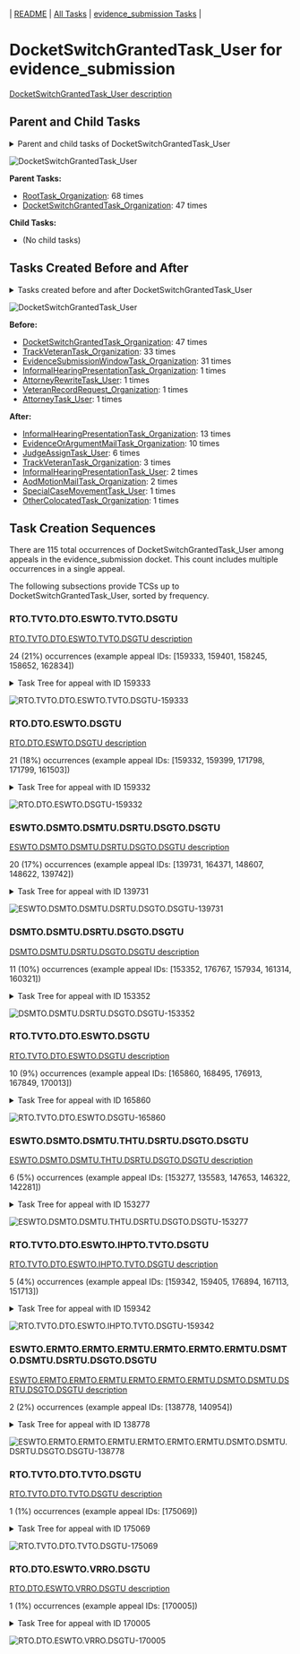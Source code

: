 <!-- DO NOT EDIT THIS FILE.  This file is autogenerated. -->
| [README](../README.md) | [All Tasks](../alltasks.md) | [evidence_submission Tasks](tasklist.md) |

# DocketSwitchGrantedTask_User for evidence_submission

[DocketSwitchGrantedTask_User description](../descr/DocketSwitchGrantedTask_User.md)

## Parent and Child Tasks

<details><summary markdown='span'>Parent and child tasks of DocketSwitchGrantedTask_User
</summary>

```
digraph G {
rankdir=LR;
node [shape=box]
"RootTask_Organization" -> "DocketSwitchGrantedTask_User" [label=68]
"DocketSwitchGrantedTask_Organization" -> "DocketSwitchGrantedTask_User" [label=47]
}
```
</details>

![DocketSwitchGrantedTask_User](dot/DocketSwitchGrantedTask_User-parentchild.dot.png)

**Parent Tasks:**

   * [RootTask_Organization](RootTask_Organization.md): 68 times
   * [DocketSwitchGrantedTask_Organization](DocketSwitchGrantedTask_Organization.md): 47 times

**Child Tasks:**

   * (No child tasks)

## Tasks Created Before and After

<details><summary markdown='span'>Tasks created before and after DocketSwitchGrantedTask_User</summary>

```
digraph G {
rankdir=LR;

"DocketSwitchGrantedTask_User" -> "InformalHearingPresentationTask_Organization" [label=13]
"DocketSwitchGrantedTask_User" -> "EvidenceOrArgumentMailTask_Organization" [label=10]
"DocketSwitchGrantedTask_User" -> "JudgeAssignTask_User" [label=6]
"DocketSwitchGrantedTask_User" -> "TrackVeteranTask_Organization" [label=3]
"DocketSwitchGrantedTask_User" -> "InformalHearingPresentationTask_User" [label=2]
"DocketSwitchGrantedTask_User" -> "AodMotionMailTask_Organization" [label=2]
"DocketSwitchGrantedTask_User" -> "SpecialCaseMovementTask_User" [label=1]
"DocketSwitchGrantedTask_User" -> "OtherColocatedTask_Organization" [label=1]
"DocketSwitchGrantedTask_Organization" -> "DocketSwitchGrantedTask_User" [label=47]
"TrackVeteranTask_Organization" -> "DocketSwitchGrantedTask_User" [label=33]
"EvidenceSubmissionWindowTask_Organization" -> "DocketSwitchGrantedTask_User" [label=31]
"VeteranRecordRequest_Organization" -> "DocketSwitchGrantedTask_User" [label=1]
"InformalHearingPresentationTask_Organization" -> "DocketSwitchGrantedTask_User" [label=1]
"AttorneyTask_User" -> "DocketSwitchGrantedTask_User" [label=1]
"AttorneyRewriteTask_User" -> "DocketSwitchGrantedTask_User" [label=1]
}
```
</details>

![DocketSwitchGrantedTask_User](dot/DocketSwitchGrantedTask_User.dot.png)

**Before:**

   * [DocketSwitchGrantedTask_Organization](DocketSwitchGrantedTask_Organization.md): 47 times
   * [TrackVeteranTask_Organization](TrackVeteranTask_Organization.md): 33 times
   * [EvidenceSubmissionWindowTask_Organization](EvidenceSubmissionWindowTask_Organization.md): 31 times
   * [InformalHearingPresentationTask_Organization](InformalHearingPresentationTask_Organization.md): 1 times
   * [AttorneyRewriteTask_User](AttorneyRewriteTask_User.md): 1 times
   * [VeteranRecordRequest_Organization](VeteranRecordRequest_Organization.md): 1 times
   * [AttorneyTask_User](AttorneyTask_User.md): 1 times

**After:**

   * [InformalHearingPresentationTask_Organization](InformalHearingPresentationTask_Organization.md): 13 times
   * [EvidenceOrArgumentMailTask_Organization](EvidenceOrArgumentMailTask_Organization.md): 10 times
   * [JudgeAssignTask_User](JudgeAssignTask_User.md): 6 times
   * [TrackVeteranTask_Organization](TrackVeteranTask_Organization.md): 3 times
   * [InformalHearingPresentationTask_User](InformalHearingPresentationTask_User.md): 2 times
   * [AodMotionMailTask_Organization](AodMotionMailTask_Organization.md): 2 times
   * [SpecialCaseMovementTask_User](SpecialCaseMovementTask_User.md): 1 times
   * [OtherColocatedTask_Organization](OtherColocatedTask_Organization.md): 1 times

## Task Creation Sequences

There are 115 total occurrences of DocketSwitchGrantedTask_User among appeals in the evidence_submission docket.  This count includes multiple occurrences in a single appeal.

The following subsections provide TCSs up to DocketSwitchGrantedTask_User, sorted by frequency.

### RTO.TVTO.DTO.ESWTO.TVTO.DSGTU

[RTO.TVTO.DTO.ESWTO.TVTO.DSGTU description](../descr/RTO.TVTO.DTO.ESWTO.TVTO.DSGTU.md)

24 (21%) occurrences (example appeal IDs: [159333, 159401, 158245, 158652, 162834])

<details><summary markdown='span'>Task Tree for appeal with ID 159333</summary>

```
@startuml
skinparam {
  ObjectBorderColor #555
  ObjectBorderThickness 0
  ObjectFontStyle bold
  ObjectFontSize 14
  ObjectAttributeFontColor #333
  ObjectAttributeFontSize 12
}
  object 0.RootTask #8dd3c7 {
Organization
}
  object 1.TrackVeteranTask #bebada {
Organization
}
  object 2.DistributionTask #ffffb3 {
Organization
}
  object 3.EvidenceSubmissionWindowTask #fccde5 {
Organization
}
  object 4.TrackVeteranTask #bebada {
Organization
}
  object 5.DocketSwitchGrantedTask #9467bd {
User  <back:white>    </back>
}
0.RootTask -- 1.TrackVeteranTask
0.RootTask -- 2.DistributionTask
2.DistributionTask -- 3.EvidenceSubmissionWindowTask
0.RootTask -- 4.TrackVeteranTask
0.RootTask -- 5.DocketSwitchGrantedTask
@enduml
```
</details>

![RTO.TVTO.DTO.ESWTO.TVTO.DSGTU-159333](uml/RTO.TVTO.DTO.ESWTO.TVTO.DSGTU-159333.png)

### RTO.DTO.ESWTO.DSGTU

[RTO.DTO.ESWTO.DSGTU description](../descr/RTO.DTO.ESWTO.DSGTU.md)

21 (18%) occurrences (example appeal IDs: [159332, 159399, 171798, 171799, 161503])

<details><summary markdown='span'>Task Tree for appeal with ID 159332</summary>

```
@startuml
skinparam {
  ObjectBorderColor #555
  ObjectBorderThickness 0
  ObjectFontStyle bold
  ObjectFontSize 14
  ObjectAttributeFontColor #333
  ObjectAttributeFontSize 12
}
  object 0.RootTask #8dd3c7 {
Organization
}
  object 1.DistributionTask #ffffb3 {
Organization
}
  object 2.EvidenceSubmissionWindowTask #fccde5 {
Organization
}
  object 3.DocketSwitchGrantedTask #9467bd {
User  <back:white>    </back>
}
  object 4.TrackVeteranTask #bebada {
Organization
}
0.RootTask -- 1.DistributionTask
1.DistributionTask -- 2.EvidenceSubmissionWindowTask
0.RootTask -- 3.DocketSwitchGrantedTask
0.RootTask -- 4.TrackVeteranTask
@enduml
```
</details>

![RTO.DTO.ESWTO.DSGTU-159332](uml/RTO.DTO.ESWTO.DSGTU-159332.png)

### ESWTO.DSMTO.DSMTU.DSRTU.DSGTO.DSGTU

[ESWTO.DSMTO.DSMTU.DSRTU.DSGTO.DSGTU description](../descr/ESWTO.DSMTO.DSMTU.DSRTU.DSGTO.DSGTU.md)

20 (17%) occurrences (example appeal IDs: [139731, 164371, 148607, 148622, 139742])

<details><summary markdown='span'>Task Tree for appeal with ID 139731</summary>

```
@startuml
skinparam {
  ObjectBorderColor #555
  ObjectBorderThickness 0
  ObjectFontStyle bold
  ObjectFontSize 14
  ObjectAttributeFontColor #333
  ObjectAttributeFontSize 12
}
  object 0.RootTask #8dd3c7 {
Organization
}
  object 1.TrackVeteranTask #bebada {
Organization
}
  object 2.DistributionTask #ffffb3 {
Organization
}
  object 3.EvidenceSubmissionWindowTask #fccde5 {
Organization
}
  object 4.InformalHearingPresentationTask #fdb462 {
Organization
}
  object 5.DocketSwitchMailTask #e377c2 {
Organization
}
  object 6.DocketSwitchMailTask #e377c2 {
User
}
  object 7.TimedHoldTask #fccde5 {
User
}
  object 8.DocketSwitchRulingTask #e377c2 {
User
}
  object 9.DocketSwitchGrantedTask #9467bd {
Organization
}
  object 10.DocketSwitchGrantedTask #9467bd {
User  <back:white>    </back>
}
0.RootTask -- 1.TrackVeteranTask
0.RootTask -- 2.DistributionTask
2.DistributionTask -- 3.EvidenceSubmissionWindowTask
2.DistributionTask -- 4.InformalHearingPresentationTask
0.RootTask -- 5.DocketSwitchMailTask
5.DocketSwitchMailTask -- 6.DocketSwitchMailTask
6.DocketSwitchMailTask -- 7.TimedHoldTask
0.RootTask -- 8.DocketSwitchRulingTask
8.DocketSwitchRulingTask -- 9.DocketSwitchGrantedTask
9.DocketSwitchGrantedTask -- 10.DocketSwitchGrantedTask
@enduml
```
</details>

![ESWTO.DSMTO.DSMTU.DSRTU.DSGTO.DSGTU-139731](uml/ESWTO.DSMTO.DSMTU.DSRTU.DSGTO.DSGTU-139731.png)

### DSMTO.DSMTU.DSRTU.DSGTO.DSGTU

[DSMTO.DSMTU.DSRTU.DSGTO.DSGTU description](../descr/DSMTO.DSMTU.DSRTU.DSGTO.DSGTU.md)

11 (10%) occurrences (example appeal IDs: [153352, 176767, 157934, 161314, 160321])

<details><summary markdown='span'>Task Tree for appeal with ID 153352</summary>

```
@startuml
skinparam {
  ObjectBorderColor #555
  ObjectBorderThickness 0
  ObjectFontStyle bold
  ObjectFontSize 14
  ObjectAttributeFontColor #333
  ObjectAttributeFontSize 12
}
  object 0.RootTask #8dd3c7 {
Organization
}
  object 1.TrackVeteranTask #bebada {
Organization
}
  object 2.DistributionTask #ffffb3 {
Organization
}
  object 3.EvidenceSubmissionWindowTask #fccde5 {
Organization
}
  object 4.DocketSwitchMailTask #e377c2 {
Organization
}
  object 5.DocketSwitchMailTask #e377c2 {
User
}
  object 6.DocketSwitchRulingTask #e377c2 {
User
}
  object 7.DocketSwitchGrantedTask #9467bd {
Organization
}
  object 8.DocketSwitchGrantedTask #9467bd {
User  <back:white>    </back>
}
0.RootTask -- 1.TrackVeteranTask
0.RootTask -- 2.DistributionTask
2.DistributionTask -- 3.EvidenceSubmissionWindowTask
0.RootTask -- 4.DocketSwitchMailTask
4.DocketSwitchMailTask -- 5.DocketSwitchMailTask
0.RootTask -- 6.DocketSwitchRulingTask
6.DocketSwitchRulingTask -- 7.DocketSwitchGrantedTask
7.DocketSwitchGrantedTask -- 8.DocketSwitchGrantedTask
@enduml
```
</details>

![DSMTO.DSMTU.DSRTU.DSGTO.DSGTU-153352](uml/DSMTO.DSMTU.DSRTU.DSGTO.DSGTU-153352.png)

### RTO.TVTO.DTO.ESWTO.DSGTU

[RTO.TVTO.DTO.ESWTO.DSGTU description](../descr/RTO.TVTO.DTO.ESWTO.DSGTU.md)

10 (9%) occurrences (example appeal IDs: [165860, 168495, 176913, 167849, 170013])

<details><summary markdown='span'>Task Tree for appeal with ID 165860</summary>

```
@startuml
skinparam {
  ObjectBorderColor #555
  ObjectBorderThickness 0
  ObjectFontStyle bold
  ObjectFontSize 14
  ObjectAttributeFontColor #333
  ObjectAttributeFontSize 12
}
  object 0.RootTask #8dd3c7 {
Organization
}
  object 1.TrackVeteranTask #bebada {
Organization
}
  object 2.DistributionTask #ffffb3 {
Organization
}
  object 3.EvidenceSubmissionWindowTask #fccde5 {
Organization
}
  object 4.DocketSwitchGrantedTask #9467bd {
User  <back:white>    </back>
}
  object 5.InformalHearingPresentationTask #fdb462 {
Organization
}
  object 6.InformalHearingPresentationTask #fdb462 {
User
}
  object 7.TrackVeteranTask #bebada {
Organization
}
0.RootTask -- 1.TrackVeteranTask
0.RootTask -- 2.DistributionTask
2.DistributionTask -- 3.EvidenceSubmissionWindowTask
0.RootTask -- 4.DocketSwitchGrantedTask
2.DistributionTask -- 5.InformalHearingPresentationTask
5.InformalHearingPresentationTask -- 6.InformalHearingPresentationTask
0.RootTask -- 7.TrackVeteranTask
@enduml
```
</details>

![RTO.TVTO.DTO.ESWTO.DSGTU-165860](uml/RTO.TVTO.DTO.ESWTO.DSGTU-165860.png)

### ESWTO.DSMTO.DSMTU.THTU.DSRTU.DSGTO.DSGTU

[ESWTO.DSMTO.DSMTU.THTU.DSRTU.DSGTO.DSGTU description](../descr/ESWTO.DSMTO.DSMTU.THTU.DSRTU.DSGTO.DSGTU.md)

6 (5%) occurrences (example appeal IDs: [153277, 135583, 147653, 146322, 142281])

<details><summary markdown='span'>Task Tree for appeal with ID 153277</summary>

```
@startuml
skinparam {
  ObjectBorderColor #555
  ObjectBorderThickness 0
  ObjectFontStyle bold
  ObjectFontSize 14
  ObjectAttributeFontColor #333
  ObjectAttributeFontSize 12
}
  object 0.RootTask #8dd3c7 {
Organization
}
  object 1.TrackVeteranTask #bebada {
Organization
}
  object 2.DistributionTask #ffffb3 {
Organization
}
  object 3.EvidenceSubmissionWindowTask #fccde5 {
Organization
}
  object 4.DocketSwitchMailTask #e377c2 {
Organization
}
  object 5.DocketSwitchMailTask #e377c2 {
User
}
  object 6.TimedHoldTask #fccde5 {
User
}
  object 7.DocketSwitchRulingTask #e377c2 {
User
}
  object 8.InformalHearingPresentationTask #fdb462 {
Organization
}
  object 9.InformalHearingPresentationTask #fdb462 {
User
}
  object 10.DocketSwitchGrantedTask #9467bd {
Organization
}
  object 11.DocketSwitchGrantedTask #9467bd {
User  <back:white>    </back>
}
0.RootTask -- 1.TrackVeteranTask
0.RootTask -- 2.DistributionTask
2.DistributionTask -- 3.EvidenceSubmissionWindowTask
0.RootTask -- 4.DocketSwitchMailTask
4.DocketSwitchMailTask -- 5.DocketSwitchMailTask
5.DocketSwitchMailTask -- 6.TimedHoldTask
0.RootTask -- 7.DocketSwitchRulingTask
2.DistributionTask -- 8.InformalHearingPresentationTask
8.InformalHearingPresentationTask -- 9.InformalHearingPresentationTask
7.DocketSwitchRulingTask -- 10.DocketSwitchGrantedTask
10.DocketSwitchGrantedTask -- 11.DocketSwitchGrantedTask
@enduml
```
</details>

![ESWTO.DSMTO.DSMTU.THTU.DSRTU.DSGTO.DSGTU-153277](uml/ESWTO.DSMTO.DSMTU.THTU.DSRTU.DSGTO.DSGTU-153277.png)

### RTO.TVTO.DTO.ESWTO.IHPTO.TVTO.DSGTU

[RTO.TVTO.DTO.ESWTO.IHPTO.TVTO.DSGTU description](../descr/RTO.TVTO.DTO.ESWTO.IHPTO.TVTO.DSGTU.md)

5 (4%) occurrences (example appeal IDs: [159342, 159405, 176894, 167113, 151713])

<details><summary markdown='span'>Task Tree for appeal with ID 159342</summary>

```
@startuml
skinparam {
  ObjectBorderColor #555
  ObjectBorderThickness 0
  ObjectFontStyle bold
  ObjectFontSize 14
  ObjectAttributeFontColor #333
  ObjectAttributeFontSize 12
}
  object 0.RootTask #8dd3c7 {
Organization
}
  object 1.TrackVeteranTask #bebada {
Organization
}
  object 2.DistributionTask #ffffb3 {
Organization
}
  object 3.EvidenceSubmissionWindowTask #fccde5 {
Organization
}
  object 4.InformalHearingPresentationTask #fdb462 {
Organization
}
  object 5.InformalHearingPresentationTask #fdb462 {
User
}
  object 6.TrackVeteranTask #bebada {
Organization
}
  object 7.DocketSwitchGrantedTask #9467bd {
User  <back:white>    </back>
}
  object 8.InformalHearingPresentationTask #fdb462 {
User
}
0.RootTask -- 1.TrackVeteranTask
0.RootTask -- 2.DistributionTask
2.DistributionTask -- 3.EvidenceSubmissionWindowTask
2.DistributionTask -- 4.InformalHearingPresentationTask
4.InformalHearingPresentationTask -- 5.InformalHearingPresentationTask
0.RootTask -- 6.TrackVeteranTask
0.RootTask -- 7.DocketSwitchGrantedTask
4.InformalHearingPresentationTask -- 8.InformalHearingPresentationTask
@enduml
```
</details>

![RTO.TVTO.DTO.ESWTO.IHPTO.TVTO.DSGTU-159342](uml/RTO.TVTO.DTO.ESWTO.IHPTO.TVTO.DSGTU-159342.png)

### ESWTO.ERMTO.ERMTO.ERMTU.ERMTO.ERMTO.ERMTU.DSMTO.DSMTU.DSRTU.DSGTO.DSGTU

[ESWTO.ERMTO.ERMTO.ERMTU.ERMTO.ERMTO.ERMTU.DSMTO.DSMTU.DSRTU.DSGTO.DSGTU description](../descr/ESWTO.ERMTO.ERMTO.ERMTU.ERMTO.ERMTO.ERMTU.DSMTO.DSMTU.DSRTU.DSGTO.DSGTU.md)

2 (2%) occurrences (example appeal IDs: [138778, 140954])

<details><summary markdown='span'>Task Tree for appeal with ID 138778</summary>

```
@startuml
skinparam {
  ObjectBorderColor #555
  ObjectBorderThickness 0
  ObjectFontStyle bold
  ObjectFontSize 14
  ObjectAttributeFontColor #333
  ObjectAttributeFontSize 12
}
  object 0.RootTask #8dd3c7 {
Organization
}
  object 1.DistributionTask #ffffb3 {
Organization
}
  object 2.EvidenceSubmissionWindowTask #fccde5 {
Organization
}
  object 3.ExtensionRequestMailTask #fdb462 {
Organization
}
  object 4.ExtensionRequestMailTask #fdb462 {
Organization
}
  object 5.ExtensionRequestMailTask #fdb462 {
User
}
  object 6.ExtensionRequestMailTask #fdb462 {
Organization
}
  object 7.ExtensionRequestMailTask #fdb462 {
Organization
}
  object 8.ExtensionRequestMailTask #fdb462 {
User
}
  object 9.TimedHoldTask #fccde5 {
User
}
  object 10.DocketSwitchMailTask #e377c2 {
Organization
}
  object 11.DocketSwitchMailTask #e377c2 {
User
}
  object 12.DocketSwitchRulingTask #e377c2 {
User
}
  object 13.DocketSwitchGrantedTask #9467bd {
Organization
}
  object 14.DocketSwitchGrantedTask #9467bd {
User  <back:white>    </back>
}
0.RootTask -- 1.DistributionTask
1.DistributionTask -- 2.EvidenceSubmissionWindowTask
1.DistributionTask -- 3.ExtensionRequestMailTask
3.ExtensionRequestMailTask -- 4.ExtensionRequestMailTask
4.ExtensionRequestMailTask -- 5.ExtensionRequestMailTask
1.DistributionTask -- 6.ExtensionRequestMailTask
6.ExtensionRequestMailTask -- 7.ExtensionRequestMailTask
7.ExtensionRequestMailTask -- 8.ExtensionRequestMailTask
8.ExtensionRequestMailTask -- 9.TimedHoldTask
0.RootTask -- 10.DocketSwitchMailTask
10.DocketSwitchMailTask -- 11.DocketSwitchMailTask
0.RootTask -- 12.DocketSwitchRulingTask
12.DocketSwitchRulingTask -- 13.DocketSwitchGrantedTask
13.DocketSwitchGrantedTask -- 14.DocketSwitchGrantedTask
@enduml
```
</details>

![ESWTO.ERMTO.ERMTO.ERMTU.ERMTO.ERMTO.ERMTU.DSMTO.DSMTU.DSRTU.DSGTO.DSGTU-138778](uml/ESWTO.ERMTO.ERMTO.ERMTU.ERMTO.ERMTO.ERMTU.DSMTO.DSMTU.DSRTU.DSGTO.DSGTU-138778.png)

### RTO.TVTO.DTO.TVTO.DSGTU

[RTO.TVTO.DTO.TVTO.DSGTU description](../descr/RTO.TVTO.DTO.TVTO.DSGTU.md)

1 (1%) occurrences (example appeal IDs: [175069])

<details><summary markdown='span'>Task Tree for appeal with ID 175069</summary>

```
@startuml
skinparam {
  ObjectBorderColor #555
  ObjectBorderThickness 0
  ObjectFontStyle bold
  ObjectFontSize 14
  ObjectAttributeFontColor #333
  ObjectAttributeFontSize 12
}
  object 0.RootTask #8dd3c7 {
Organization
}
  object 1.TrackVeteranTask #bebada {
Organization
}
  object 2.DistributionTask #ffffb3 {
Organization
}
  object 3.EvidenceSubmissionWindowTask #fccde5 {
Organization
}
  object 4.TrackVeteranTask #bebada {
Organization
}
  object 5.DocketSwitchGrantedTask #9467bd {
User  <back:white>    </back>
}
  object 6.SpecialCaseMovementTask #8dd3c7 {
User
}
  object 7.JudgeAssignTask #ccebc5 {
User
}
  object 8.IhpColocatedTask #bc80bd {
Organization
}
  object 9.IhpColocatedTask #bc80bd {
User
}
  object 10.TimedHoldTask #fccde5 {
User
}
  object 11.TrackVeteranTask #bebada {
Organization
}
  object 12.JudgeDecisionReviewTask #d9d9d9 {
User
}
  object 13.AttorneyTask #bc80bd {
User
}
0.RootTask -- 1.TrackVeteranTask
0.RootTask -- 2.DistributionTask
2.DistributionTask -- 3.EvidenceSubmissionWindowTask
0.RootTask -- 4.TrackVeteranTask
0.RootTask -- 5.DocketSwitchGrantedTask
2.DistributionTask -- 6.SpecialCaseMovementTask
0.RootTask -- 7.JudgeAssignTask
7.JudgeAssignTask -- 8.IhpColocatedTask
8.IhpColocatedTask -- 9.IhpColocatedTask
9.IhpColocatedTask -- 10.TimedHoldTask
0.RootTask -- 11.TrackVeteranTask
0.RootTask -- 12.JudgeDecisionReviewTask
12.JudgeDecisionReviewTask -- 13.AttorneyTask
@enduml
```
</details>

![RTO.TVTO.DTO.TVTO.DSGTU-175069](uml/RTO.TVTO.DTO.TVTO.DSGTU-175069.png)

### RTO.DTO.ESWTO.VRRO.DSGTU

[RTO.DTO.ESWTO.VRRO.DSGTU description](../descr/RTO.DTO.ESWTO.VRRO.DSGTU.md)

1 (1%) occurrences (example appeal IDs: [170005])

<details><summary markdown='span'>Task Tree for appeal with ID 170005</summary>

```
@startuml
skinparam {
  ObjectBorderColor #555
  ObjectBorderThickness 0
  ObjectFontStyle bold
  ObjectFontSize 14
  ObjectAttributeFontColor #333
  ObjectAttributeFontSize 12
}
  object 0.RootTask #8dd3c7 {
Organization
}
  object 1.DistributionTask #ffffb3 {
Organization
}
  object 2.EvidenceSubmissionWindowTask #fccde5 {
Organization
}
  object 3.VeteranRecordRequest #ffed6f {
Organization
}
  object 4.DocketSwitchGrantedTask #9467bd {
User  <back:white>    </back>
}
  object 5.EvidenceOrArgumentMailTask #ffffb3 {
Organization
}
  object 6.EvidenceOrArgumentMailTask #ffffb3 {
User
}
0.RootTask -- 1.DistributionTask
1.DistributionTask -- 2.EvidenceSubmissionWindowTask
0.RootTask -- 3.VeteranRecordRequest
0.RootTask -- 4.DocketSwitchGrantedTask
0.RootTask -- 5.EvidenceOrArgumentMailTask
5.EvidenceOrArgumentMailTask -- 6.EvidenceOrArgumentMailTask
@enduml
```
</details>

![RTO.DTO.ESWTO.VRRO.DSGTU-170005](uml/RTO.DTO.ESWTO.VRRO.DSGTU-170005.png)

